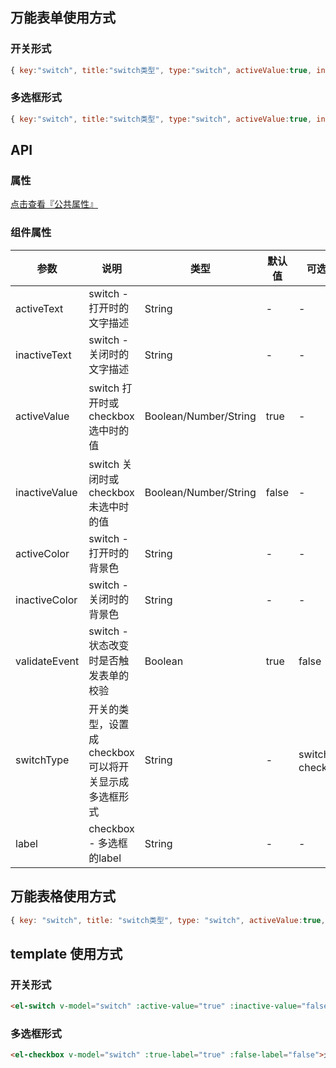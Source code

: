 ## 万能表单使用方式

### 开关形式
```js
{ key:"switch", title:"switch类型", type:"switch", activeValue:true, inactiveValue:false }
```
### 多选框形式
```js
{ key:"switch", title:"switch类型", type:"switch", activeValue:true, inactiveValue:false, switchType:"checkbox", label:"允许为空" },
```

## API

### 属性

[点击查看『公共属性』](https://gitee.com/vk-uni/vk-uni-cloud-router/wikis/pages?sort_id=4051177&doc_id=975983)

### 组件属性

| 参数             | 说明                           | 类型    | 默认值  | 可选值 |
|------------------|-------------------------------|---------|--------|-------|
| activeText            | switch - 打开时的文字描述 | String  | - | -  |
| inactiveText            | switch - 关闭时的文字描述 | String  | - | -  |
| activeValue            | switch 打开时或checkbox选中时的值 | Boolean/Number/String  | true | -  |
| inactiveValue            | switch 关闭时或checkbox未选中时的值 | Boolean/Number/String  | false | -  |
| activeColor            | switch - 打开时的背景色 | String  | - | -  |
| inactiveColor            | switch - 关闭时的背景色 | String  | - | -  |
| validateEvent            | switch - 状态改变时是否触发表单的校验 | Boolean  | true | false |
| switchType            | 开关的类型，设置成checkbox可以将开关显示成多选框形式  | String  | - | switch 、checkbox |
| label            | checkbox - 多选框的label | String  | - | -  |

## 万能表格使用方式

```js
{ key: "switch", title: "switch类型", type: "switch", activeValue:true, inactiveValue:false, width: 100 }
```


## template 使用方式
### 开关形式
```html
<el-switch v-model="switch" :active-value="true" :inactive-value="false"></el-switch>
```
### 多选框形式
```html
<el-checkbox v-model="switch" :true-label="true" :false-label="false">允许为空</el-checkbox>
```
